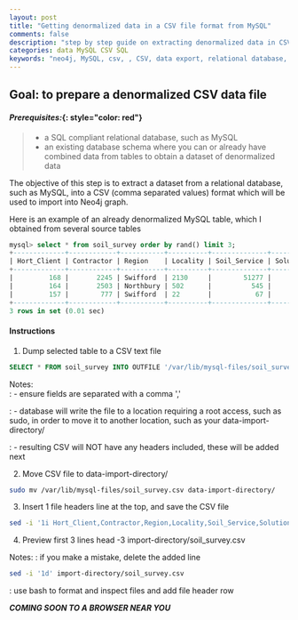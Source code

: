 ```yaml
---
layout: post
title: "Getting denormalized data in a CSV file format from MySQL"
comments: false
description: "step by step guide on extracting denormalized data in CSV format from MySQL"
categories: data MySQL CSV SQL
keywords: "neo4j, MySQL, csv, , CSV, data export, relational database, denormalized"
---
```


## Goal: to prepare a denormalized CSV data file

#### *Prerequisites:*{: style="color: red"}

> - a SQL compliant relational database, such as MySQL
> - an existing database schema where you can or already have combined data from tables to obtain a dataset of denormalized data

The objective of this step is to extract a dataset from a relational database, such as MySQL, into a CSV (comma separated values) format which will be used to import into Neo4j graph.

Here is an example of an already denormalized MySQL table, which I obtained from several source tables

```sql
mysql> select * from soil_survey order by rand() limit 3;
+-------------+------------+-----------+----------+--------------+----------+---------------+---------------+---------------+--------------+
| Hort_Client | Contractor | Region    | Locality | Soil_Service | Solution | Soil_Issue    | Date_Reported | Date_Actioned | DaysToAction |
+-------------+------------+-----------+----------+--------------+----------+---------------+---------------+---------------+--------------+
|         168 |       2245 | Swifford  | 2130     |        51277 |     2118 | Compaction    | 2010-12-27    | 2011-03-14    |           77 |
|         164 |       2503 | Northbury | 502      |          545 |     7866 | Acidification | 2010-06-28    | 2010-12-06    |          161 |
|         157 |        777 | Swifford  | 22       |           67 |     5739 | Erosion       | 2013-12-23    | 2014-04-14    |          112 |
+-------------+------------+-----------+----------+--------------+----------+---------------+---------------+---------------+--------------+
3 rows in set (0.01 sec)

```

#### Instructions

1. Dump selected table to a CSV text file

```sql
SELECT * FROM soil_survey INTO OUTFILE '/var/lib/mysql-files/soil_survey.csv' FIELDS TERMINATED BY ',' LINES TERMINATED BY '\n';
```
Notes:  
  : - ensure fields are separated with a comma ','
  
  : - database will write the file to a location requiring a root access, such as sudo, in order to move it to another location, such as your data-import-directory/
  
  : - resulting CSV will NOT have any headers included, these will be added next

2. Move CSV file to data-import-directory/

```bash
sudo mv /var/lib/mysql-files/soil_survey.csv data-import-directory/
```

3. Insert 1 file headers line at the top, and save the CSV file

```bash
sed -i '1i Hort_Client,Contractor,Region,Locality,Soil_Service,Solution,Soil_Issue,Date_Reported,Date_Actioned,DaysToAction' data-import-directory/soil_survey.csv
```

4. Preview first 3 lines
head -3  import-directory/soil_survey.csv

Notes:
: if you make a mistake, delete the added line 
```bash
sed -i '1d' import-directory/soil_survey.csv
```

:  use bash to format and inspect files and add file header row

**_COMING SOON TO A BROWSER NEAR YOU_**
